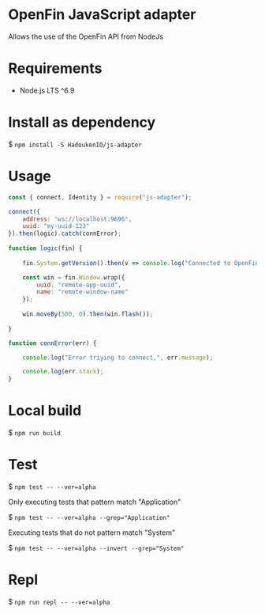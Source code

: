# OpenFin JavaScript adapter

Allows the use of the OpenFin API from NodeJs

# Requirements

- Node.js LTS ^6.9 

# Install as dependency

$ `npm install -S HadoukenIO/js-adapter`

# Usage
```javascript
const { connect, Identity } = require("js-adapter");

connect({
    address: "ws://localhost:9696",
    uuid: "my-uuid-123"
}).then(logic).catch(connError);
   
function logic(fin) {
    
    fin.System.getVersion().then(v => console.log("Connected to OpenFin version", v));

    const win = fin.Window.wrap({ 
        uuid: "remote-app-uuid",
        name: "remote-window-name"
    });
        
    win.moveBy(500, 0).then(win.flash());
       
}

function connError(err) {

    console.log("Error triying to connect,", err.message);

    console.log(err.stack);
}
```
# Local build

$ `npm run build`

# Test

$ `npm test -- --ver=alpha`

Only executing tests that pattern match "Application"

$ `npm test -- --ver=alpha --grep="Application"`

Executing tests that do not pattern match "System"

$ `npm test -- --ver=alpha --invert --grep="System"`

# Repl

$ `npm run repl -- --ver=alpha`
